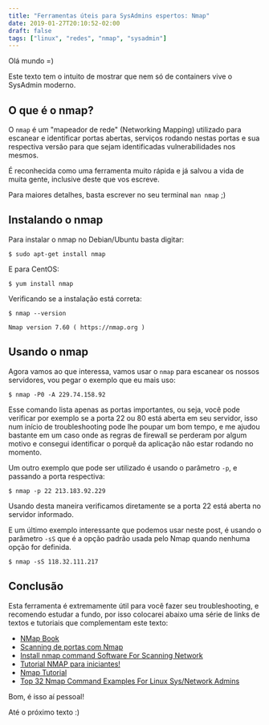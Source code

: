 ```yaml
---
title: "Ferramentas úteis para SysAdmins espertos: Nmap"
date: 2019-01-27T20:10:52-02:00
draft: false
tags: ["linux", "redes", "nmap", "sysadmin"]
---
```


Olá mundo =)

Este texto tem o intuito de mostrar que nem só de containers vive o SysAdmin moderno.

## O que é o nmap?

O `nmap` é um "mapeador de rede" (Networking Mapping) utilizado para escanear e identificar portas abertas, serviços rodando nestas portas e sua respectiva versão para que sejam identificadas vulnerabilidades nos mesmos.

É reconhecida como uma ferramenta muito rápida e já salvou a vida de muita gente, inclusive deste que vos escreve.

Para maiores detalhes, basta escrever no seu terminal `man nmap` ;)

## Instalando o nmap

Para instalar o nmap no Debian/Ubuntu basta digitar:

```
$ sudo apt-get install nmap
```

E para CentOS:

```
$ yum install nmap
```

Verificando se a instalação está correta:

```
$ nmap --version

Nmap version 7.60 ( https://nmap.org )
```

## Usando o nmap

Agora vamos ao que interessa, vamos usar o `nmap` para escanear os nossos servidores, vou pegar o exemplo que eu mais uso:

```
$ nmap -P0 -A 229.74.158.92
```

Esse comando lista apenas as portas importantes, ou seja, você pode verificar por exemplo se a porta 22 ou 80 está aberta em seu servidor, isso num início de troubleshooting pode lhe poupar um bom tempo, e me ajudou bastante em um caso onde as regras de firewall se perderam por algum motivo e consegui identificar o porquê da aplicação não estar rodando no momento.

Um outro exemplo que pode ser utilizado é usando o parâmetro `-p`, e passando a porta respectiva:

```
$ nmap -p 22 213.183.92.229
```

Usando desta maneira verificamos diretamente se a porta 22 está aberta no servidor informado.

E um último exemplo interessante que podemos usar neste post, é usando o parâmetro `-sS` que é a opção padrão usada pelo Nmap quando nenhuma opção for definida.

```
$ nmap -sS 118.32.111.217
```

## Conclusão

Esta ferramenta é extremamente útil para você fazer seu troubleshooting, e recomendo estudar a fundo, por isso colocarei abaixo uma série de links de textos e tutoriais que complementam este texto:

* [NMap Book](https://nmap.org/book/)
* [Scanning de portas com Nmap](https://infoslack.com/security/scanning-de-portas-com-nmap)
* [Install nmap command Software For Scanning Network](https://www.cyberciti.biz/faq/install-nmap-debian-ubuntu-server-desktop-system/)
* [Tutorial NMAP para iniciantes!](https://caveiratech.com/forum/scanning-e-scanners-de-vulnerabilidades/nmap-para-iniciantes!/)
* [Nmap Tutorial](https://hackertarget.com/nmap-tutorial/)
* [Top 32 Nmap Command Examples For Linux Sys/Network Admins](https://www.cyberciti.biz/security/nmap-command-examples-tutorials/)

Bom, é isso aí pessoal!

Até o próximo texto :)